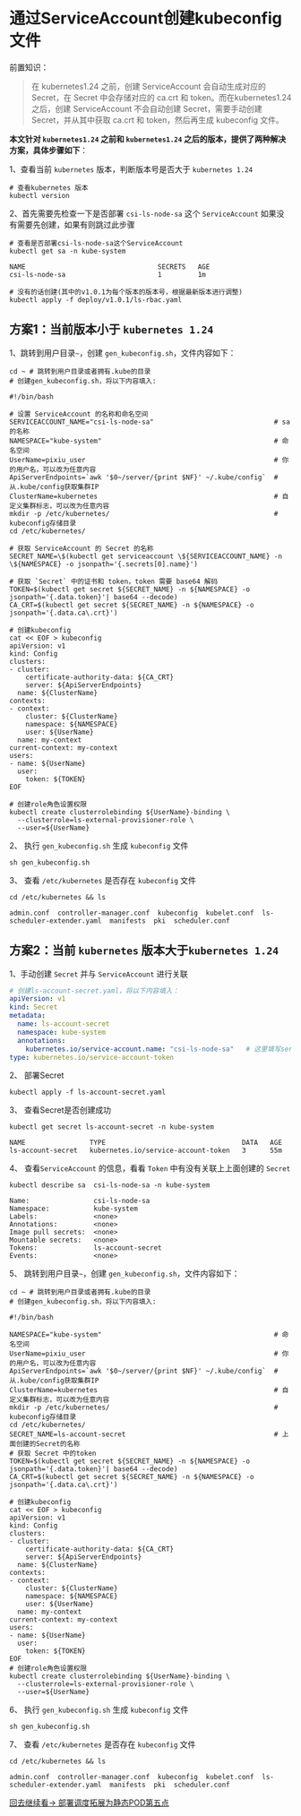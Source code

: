 # 通过ServiceAccount创建kubeconfig文件

前置知识：
> 在 kubernetes1.24 之前，创建 ServiceAccount 会自动生成对应的Secret，在 Secret 中会存储对应的 ca.crt 和 token。而在kubernetes1.24 之后，创建 ServiceAccount 不会自动创建 Secret，需要手动创建 Secret，并从其中获取 ca.crt 和 token，然后再生成 kubeconfig 文件。

**本文针对 `kubernetes1.24` 之前和 `kubernetes1.24` 之后的版本，提供了两种解决方案，具体步骤如下**：

1、查看当前 `kubernetes` 版本，判断版本号是否大于 `kubernetes 1.24`

```shell
# 查看kubernetes 版本
kubectl version
```

2、首先需要先检查一下是否部署 `csi-ls-node-sa` 这个 `ServiceAccount` 如果没有需要先创建，如果有则跳过此步骤

```shell
# 查看是否部署csi-ls-node-sa这个ServiceAccount
kubectl get sa -n kube-system

NAME                                 SECRETS   AGE
csi-ls-node-sa                       1         1m

# 没有的话创建(其中的v1.0.1为每个版本的版本号，根据最新版本进行调整)
kubectl apply -f deploy/v1.0.1/ls-rbac.yaml
```

## 方案1：当前版本小于 `kubernetes 1.24`

1、跳转到用户目录`~`，创建 `gen_kubeconfig.sh`，文件内容如下：

```shell
cd ~ # 跳转到用户目录或者拥有.kube的目录
# 创建gen_kubeconfig.sh，将以下内容填入:

#!/bin/bash

# 设置 ServiceAccount 的名称和命名空间
SERVICEACCOUNT_NAME="csi-ls-node-sa"                              # sa的名称
NAMESPACE="kube-system"                                           # 命名空间
UserName=pixiu_user                                               # 你的用户名，可以改为任意内容
ApiServerEndpoints=`awk '$0~/server/{print $NF}' ~/.kube/config`  # 从.kube/config获取集群IP
ClusterName=kubernetes                                            # 自定义集群标志，可以改为任意内容
mkdir -p /etc/kubernetes/                                         # kubeconfig存储目录
cd /etc/kubernetes/

# 获取 ServiceAccount 的 Secret 的名称
SECRET_NAME=\$(kubectl get serviceaccount \${SERVICEACCOUNT_NAME} -n \${NAMESPACE} -o jsonpath='{.secrets[0].name}')

# 获取 `Secret` 中的证书和 token，token 需要 base64 解码
TOKEN=$(kubectl get secret ${SECRET_NAME} -n ${NAMESPACE} -o jsonpath='{.data.token}'| base64 --decode)
CA_CRT=$(kubectl get secret ${SECRET_NAME} -n ${NAMESPACE} -o jsonpath='{.data.ca\.crt}')

# 创建kubeconfig
cat << EOF > kubeconfig
apiVersion: v1
kind: Config
clusters:
- cluster:
    certificate-authority-data: ${CA_CRT}
    server: ${ApiServerEndpoints}
  name: ${ClusterName}
contexts:
- context:
    cluster: ${ClusterName}
    namespace: ${NAMESPACE}
    user: ${UserName}
  name: my-context
current-context: my-context
users:
- name: ${UserName}
  user:
    token: ${TOKEN}
EOF

# 创建role角色设置权限
kubectl create clusterrolebinding ${UserName}-binding \
  --clusterrole=ls-external-provisioner-role \
  --user=${UserName}
```

2、 执行 `gen_kubeconfig.sh` 生成 `kubeconfig` 文件

```shell
sh gen_kubeconfig.sh
```

3、 查看 `/etc/kubernetes` 是否存在 `kubeconfig` 文件

```shell
cd /etc/kubernetes && ls

admin.conf  controller-manager.conf  kubeconfig  kubelet.conf  ls-scheduler-extender.yaml  manifests  pki  scheduler.conf
```

## 方案2：当前 `kubernetes` 版本大于`kubernetes 1.24`

1、手动创建 `Secret` 并与 `ServiceAccount` 进行关联

```yaml
# 创建ls-account-secret.yaml，将以下内容填入：
apiVersion: v1
kind: Secret
metadata:
  name: ls-account-secret
  namespace: kube-system
  annotations:
    kubernetes.io/service-account.name: "csi-ls-node-sa"   # 这里填写serviceAccountName
type: kubernetes.io/service-account-token
```

2、 部署Secret

```shell
kubectl apply -f ls-account-secret.yaml
```

3、 查看Secret是否创建成功

```shell
kubectl get secret ls-account-secret -n kube-system

NAME                TYPE                                  DATA   AGE
ls-account-secret   kubernetes.io/service-account-token   3      55m
```

4、 查看`ServiceAccount` 的信息，看看 `Token` 中有没有关联上上面创建的 `Secret`

```shell
kubectl describe sa  csi-ls-node-sa -n kube-system

Name:                csi-ls-node-sa
Namespace:           kube-system
Labels:              <none>
Annotations:         <none>
Image pull secrets:  <none>
Mountable secrets:   <none>
Tokens:              ls-account-secret
Events:              <none>
```

5、 跳转到用户目录`~`，创建 `gen_kubeconfig.sh`，文件内容如下：

```shell
cd ~ # 跳转到用户目录或者拥有.kube的目录
# 创建gen_kubeconfig.sh，将以下内容填入:

#!/bin/bash

NAMESPACE="kube-system"                                           # 命名空间
UserName=pixiu_user                                               # 你的用户名，可以改为任意内容
ApiServerEndpoints=`awk '$0~/server/{print $NF}' ~/.kube/config`  # 从.kube/config获取集群IP
ClusterName=kubernetes                                            # 自定义集群标志，可以改为任意内容
mkdir -p /etc/kubernetes/                                         # kubeconfig存储目录
cd /etc/kubernetes/
SECRET_NAME=ls-account-secret                                     # 上面创建的Secret的名称
# 获取 Secret 中的token
TOKEN=$(kubectl get secret ${SECRET_NAME} -n ${NAMESPACE} -o jsonpath='{.data.token}'| base64 --decode)
CA_CRT=$(kubectl get secret ${SECRET_NAME} -n ${NAMESPACE} -o jsonpath='{.data.ca\.crt}')

# 创建kubeconfig
cat << EOF > kubeconfig
apiVersion: v1
kind: Config
clusters:
- cluster:
    certificate-authority-data: ${CA_CRT}
    server: ${ApiServerEndpoints}
  name: ${ClusterName}
contexts:
- context:
    cluster: ${ClusterName}
    namespace: ${NAMESPACE}
    user: ${UserName}
  name: my-context
current-context: my-context
users:
- name: ${UserName}
  user:
    token: ${TOKEN}
EOF
# 创建role角色设置权限
kubectl create clusterrolebinding ${UserName}-binding \
  --clusterrole=ls-external-provisioner-role \
  --user=${UserName}
```

6、 执行 `gen_kubeconfig.sh` 生成 `kubeconfig` 文件

```shell
sh gen_kubeconfig.sh
```

7、 查看 `/etc/kubernetes` 是否存在 `kubeconfig` 文件

```shell
cd /etc/kubernetes && ls

admin.conf  controller-manager.conf  kubeconfig  kubelet.conf  ls-scheduler-extender.yaml  manifests  pki  scheduler.conf
```

[回去继续看-> 部署调度拓展为静态POD第五点](部署ls-scheduler-extender静态POD步骤.md)
